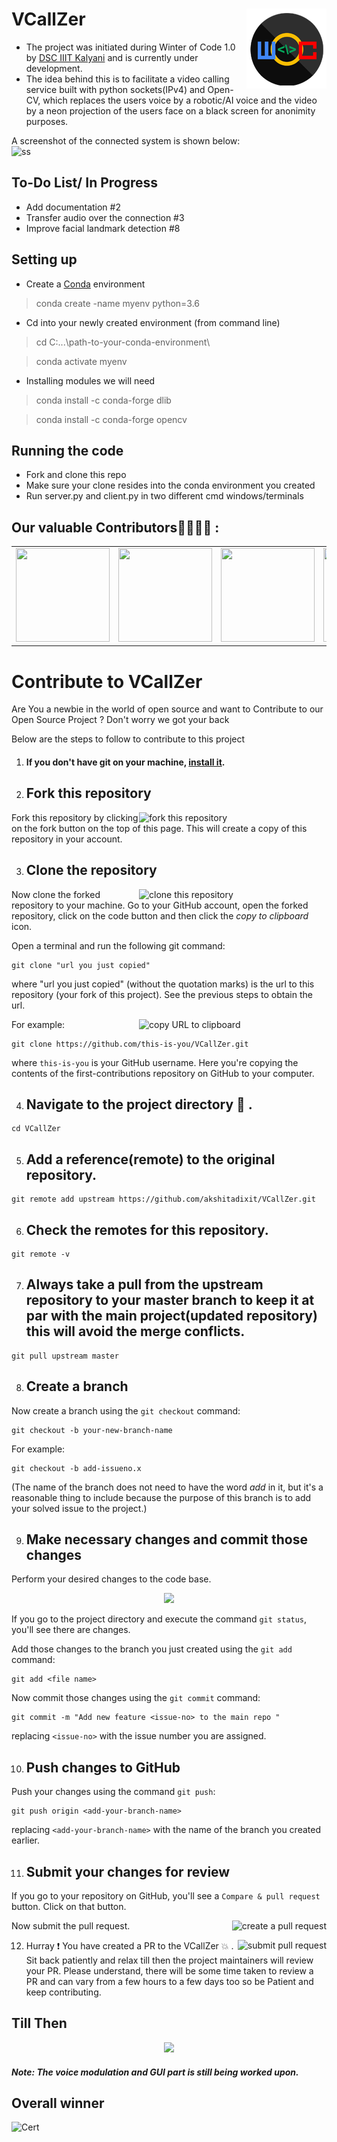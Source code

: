 # VCallZer <img align="right" src="https://github.com/DSC-IIIT-Kalyani/winter-of-code/blob/main/images/logos/logo3.png">

* The project was initiated during Winter of Code 1.0 by [DSC IIIT Kalyani](https://github.com/DSC-IIIT-Kalyani) and is currently under development.
* The idea behind this is to facilitate a video calling service built with python sockets(IPv4) and Open-CV, which replaces the users voice by a robotic/AI voice and the video by a neon projection of the users face on a black screen for anonimity purposes. 

A screenshot of the connected system is shown below:
<br/>![ss](https://github.com/akshitadixit/VCallZer/blob/main/temp/ss.jpeg)

## To-Do List/ In Progress
* Add documentation #2
* Transfer audio over the connection #3
* Improve facial landmark detection #8
 
## Setting up

* Create a [Conda](https://docs.conda.io/en/latest/miniconda.html) environment 
> conda create -name myenv python=3.6 
* Cd into your newly created environment (from command line)
> cd C:\...\path-to-your-conda-environment\

> conda activate myenv
* Installing modules we will need
> conda install -c conda-forge dlib

> conda install -c conda-forge opencv

## Running the code

* Fork and clone this repo
* Make sure your clone resides into the conda environment you created
* Run server.py and client.py in two different cmd windows/terminals

## Our valuable Contributors👩‍💻👨‍💻 :
| | | | | |
|:--:|:--:|:--:|:--:|:--:|
|<a href="https://github.com/akshitadixit"><img src="https://avatars.githubusercontent.com/u/56997545?v=4" height="150px" width="150px"></a>| <a href="https://github.com/akshitadixit"><img src="https://avatars.githubusercontent.com/u/56997545?v=4" height="150px" width="150px"></a>| <a href="https://github.com/akshitadixit"><img src="https://avatars.githubusercontent.com/u/56997545?v=4" height="150px" width="150px"></a>| <a href="https://github.com/akshitadixit"><img src="https://avatars.githubusercontent.com/u/56997545?v=4" height="150px" width="150px"></a>| <a href="https://github.com/akshitadixit"><img src="https://avatars.githubusercontent.com/u/56997545?v=4" height="150px" width="150px"></a>|


# Contribute to VCallZer

Are You a newbie in the world of open source and want to Contribute to our Open Source Project ?
Don't worry we got your back 

Below are the steps to follow to contribute to this project 

1. #### If you don't have git on your machine, [install it](https://help.github.com/articles/set-up-git/).

2. ## Fork this repository
<img align="right" width="300" src="https://firstcontributions.github.io/assets/Readme/fork.png" alt="fork this repository" />
Fork this repository by clicking on the fork button on the top of this page.
This will create a copy of this repository in your account.

3. ## Clone the repository

<img align="right" width="300" src="https://firstcontributions.github.io/assets/Readme/clone.png" alt="clone this repository" />

Now clone the forked repository to your machine. Go to your GitHub account, open the forked repository, click on the code button and then click the _copy to clipboard_ icon.

Open a terminal and run the following git command:

```
git clone "url you just copied"
```

where "url you just copied" (without the quotation marks) is the url to this repository (your fork of this project). See the previous steps to obtain the url.

<img align="right" width="300" src="https://firstcontributions.github.io/assets/Readme/copy-to-clipboard.png" alt="copy URL to clipboard" />

For example:

```
git clone https://github.com/this-is-you/VCallZer.git
```

where `this-is-you` is your GitHub username. Here you're copying the contents of the first-contributions repository on GitHub to your computer.

4. ## Navigate to the project directory :file_folder: .

```
cd VCallZer
```
5. ## Add a reference(remote) to the original repository.

```
git remote add upstream https://github.com/akshitadixit/VCallZer.git 
```
6. ## Check the remotes for this repository.

```
git remote -v
```
7. ## Always take a pull from the upstream repository to your master branch to keep it at par with the main project(updated repository) this will avoid the merge conflicts.

```
git pull upstream master
```
8. ## Create a branch
Now create a branch using the `git checkout` command:

```
git checkout -b your-new-branch-name
```

For example:

```
git checkout -b add-issueno.x
```
(The name of the branch does not need to have the word _add_ in it, but it's a reasonable thing to include because the purpose of this branch is to add your solved issue to the project.)

9. ## Make necessary changes and commit those changes

Perform your desired changes to the code base.

<p align="center"><img width=35% src="https://media2.giphy.com/media/L1R1tvI9svkIWwpVYr/giphy.gif?cid=ecf05e47pzi2rpig0vc8pjusra8hiai1b91zgiywvbubu9vu&rid=giphy.gif"></p>


If you go to the project directory and execute the command `git status`, you'll see there are changes.

Add those changes to the branch you just created using the `git add` command:

```
git add <file name>
```

Now commit those changes using the `git commit` command:

```
git commit -m "Add new feature <issue-no> to the main repo "
```

replacing `<issue-no>` with the issue number you are assigned.

10. ## Push changes to GitHub

Push your changes using the command `git push`:

```
git push origin <add-your-branch-name>
```

replacing `<add-your-branch-name>` with the name of the branch you created earlier.

11. ## Submit your changes for review

If you go to your repository on GitHub, you'll see a `Compare & pull request` button. Click on that button.

<img style="float: right;" src="https://firstcontributions.github.io/assets/Readme/compare-and-pull.png" alt="create a pull request" />

Now submit the pull request.

<img style="float: right;" src="https://firstcontributions.github.io/assets/Readme/submit-pull-request.png" alt="submit pull request" />

12. Hurray :exclamation: You have created a PR to the VCallZer :boom: . Sit back patiently and relax till then the project maintainers will review your PR. Please understand,  there will be some time taken to review a PR and can vary from a few hours to a few days too so be Patient and keep contributing.

## Till Then 
<p align="center"><img src="https://thumbs.dreamstime.com/b/keep-learning-word-written-wood-block-text-table-concept-175173431.jpg" width=50%></p>


##### Note: The voice modulation and GUI part is still being worked upon.

## Overall winner
![Cert](https://github.com/akshitadixit/VCallZer/blob/main/temp/WoC.png) 


